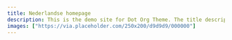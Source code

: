 ```yaml
---
title: Nederlandse homepage
description: This is the demo site for Dot Org Theme. The title description and images front matter is required for meta og content.
images: ["https://via.placeholder.com/250x200/d9d9d9/000000"]
---
```

